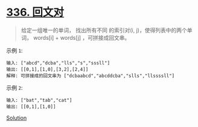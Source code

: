 # [336. 回文对](https://leetcode-cn.com/problems/palindrome-pairs/description/)

> 给定一组唯一的单词， 找出所有不同 的索引对(i, j)，使得列表中的两个单词， words[i] + words[j] ，可拼接成回文串。
>



示例 `1`:

    输入: ["abcd","dcba","lls","s","sssll"]
    输出: [[0,1],[1,0],[3,2],[2,4]] 
    解释: 可拼接成的回文串为 ["dcbaabcd","abcddcba","slls","llssssll"]



示例 `2`:

    输入: ["bat","tab","cat"]
    输出: [[0,1],[1,0]] 


[Solution](cpp/solution.h)